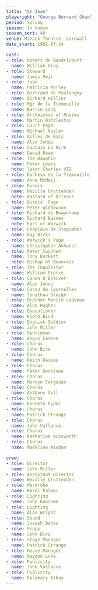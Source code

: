 ```yaml
---
title: "St Joan"
playwright: "George Bernard Shaw"
period: Spring
season: In House
season_sort: 40
venue: Minack Theatre, Cornwall
date_start: 1962-07-14

cast:
- role: Robert de Baudricourt
  name: William Gray
- role: Steward
  name: James Moir
- role: Joan
  name: Patricia Morley
- role: Bertrand de Poulengey
  name: Richard Hillier
- role: Mgr de la Tremouille
  name: Barrie Long
- role: Archbishop of Rheims
  name: Martin Bittleston
- role: Court Page
  name: Michael Naylor
- role: Gilles de Rais
  name: Alan Jones
- role: Captain La Hire
  name: David Rowe
- role: The Dauphin
  name: Peter Lewis
  note: later Charles VII
- role: Duchess de la Tremouille
  name: Anna McNeil
- role: Dunois
  name: Neville Cruttenden
  note: Bastard of Orleans
- role: Dunois' Page
  name: Peter Widdowson
- role: Richard de Beauchamp
  name: Richard Baines
  note: Earl of Warwick
- role: Chaplain de Stogumber
  name: Ray Dicks
- role: Warwick's Page
  name: Christopher Akhurst
- role: Peter Cauchon
  name: Tony Burkett
  note: Bishop of Beauvais
- role: The Inquisitor
  name: William Pierce
- role: Canon D'Estivet
  name: Alan Jones
- role: Canon de Courcelles
  name: Jonathan Sleigh
- role: Brother Martin Ladvenu
  name: Alun Hughes
- role: Executioner
  name: Kieth Bird
- role: English Soldier
  name: John Miller
- role: Gentleman
  name: Angus Easson
- role: Chorus
  name: John Biro
- role: Chorus
  name: Keith Davies
- role: Chorus
  name: Peter Denslowe
- role: Chorus
  name: Mervyn Ferguson
- role: Chorus
  name: Anthony Gill
- role: Chorus
  name: Kenneth Ryder
- role: Chorus
  name: Patrick Strange
- role: Chorus
  name: John Vallance
- role: Chorus
  name: Katherine Ainsworth
- role: Chorus
  name: Madeline Wisdom

crew:
- role: Director
  name: John Miller
- role: Assistant Director
  name: Neville Cruttenden
- role: Wardrobe
  name: Hazel Palmer
- role: Lighting
  name: John Ransome
- role: Lighting
  name: Alan Wright
- role: Sound
  name: Joseph Banks
- role: Props
  name: John Biro
- role: Stage Manager
  name: Patrick Strange
- role: House Manager
  name: Haydon Luke
- role: Publicity
  name: John Vallance
- role: Publicity
  name: Rosemary Athay
---
```

